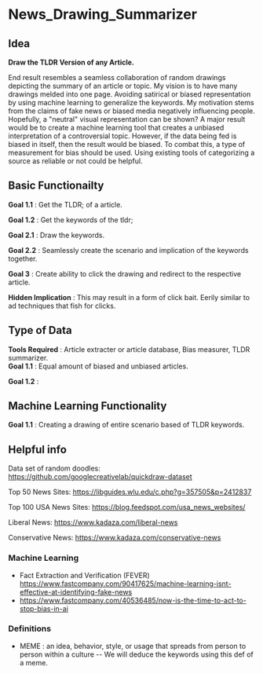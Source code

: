 # News_Drawing_Summarizer
## Idea
**Draw the TLDR Version of any Article.**

End result resembles a seamless collaboration of random drawings depicting the summary of an article or topic. My vision is to have many drawings melded into one page. Avoiding satirical or biased representation by using machine learning to generalize the keywords. My motivation stems from the claims of fake news or biased media negatively influencing people. Hopefully, a "neutral" visual representation can be shown? A major result would be to create a machine learning tool that creates a unbiased interpretation of a controversial topic. However, if the data being fed is biased in itself, then the result would be biased. To combat this, a type of measurement for bias should be used. Using existing tools of categorizing a source as reliable or not could be helpful. 

## Basic Functionailty

**Goal 1.1** : Get the TLDR; of a article. 

**Goal 1.2** : Get the keywords of the tldr;

**Goal 2.1** : Draw the keywords.

**Goal 2.2** : Seamlessly create the scenario and implication of the keywords together. 

**Goal 3**   : Create ability to click the drawing and redirect to the respective article. 

**Hidden Implication**  : This may result in a form of click bait. Eerily similar to ad techniques that fish for clicks. 

## Type of Data

**Tools Required** : Article extracter or article database, Bias measurer, TLDR summarizer.   
**Goal 1.1** : Equal amount of biased and unbiased articles.

**Goal 1.2** : 

## Machine Learning Functionality

**Goal 1.1** : Creating a drawing of entire scenario based of TLDR keywords. 

## Helpful info
Data set of random doodles: https://github.com/googlecreativelab/quickdraw-dataset 

Top 50 News Sites: https://libguides.wlu.edu/c.php?g=357505&p=2412837 

Top 100 USA News Sites: https://blog.feedspot.com/usa_news_websites/

Liberal News: https://www.kadaza.com/liberal-news

Conservative News: https://www.kadaza.com/conservative-news

### Machine Learning 
-  Fact Extraction and Verification (FEVER) https://www.fastcompany.com/90417625/machine-learning-isnt-effective-at-identifying-fake-news
- https://www.fastcompany.com/40536485/now-is-the-time-to-act-to-stop-bias-in-ai

### Definitions
- MEME : an idea, behavior, style, or usage that spreads from person to person within a culture
-- We will deduce the keywords using this def of a meme. 
